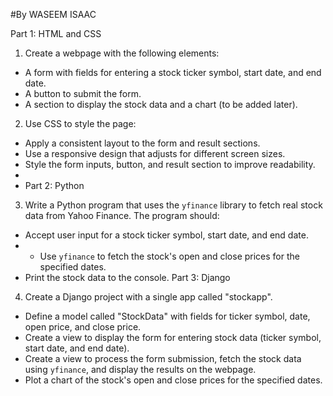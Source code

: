 #By WASEEM ISAAC

Part 1: HTML and CSS

1. Create a webpage with the following elements:
- A form with fields for entering a stock ticker symbol, start date, and end date.
- A button to submit the form.
- A section to display the stock data and a chart (to be added later).
2. Use CSS to style the page:
- Apply a consistent layout to the form and result sections.
- Use a responsive design that adjusts for different screen sizes.
- Style the form inputs, button, and result section to improve readability.
- 
- Part 2: Python
3. Write a Python program that uses the `yfinance` library to fetch real stock data from Yahoo Finance. The program should:
- Accept user input for a stock ticker symbol, start date, and end date.
- - Use `yfinance` to fetch the stock's open and close prices for the specified dates.
- Print the stock data to the console.
Part 3: Django
4. Create a Django project with a single app called "stockapp".
- Define a model called "StockData" with fields for ticker symbol, date, open price, and close price.
- Create a view to display the form for entering stock data (ticker symbol, start date, and end date).
- Create a view to process the form submission, fetch the stock data using `yfinance`, and display the results on the webpage.
- Plot a chart of the stock's open and close prices for the specified dates.
